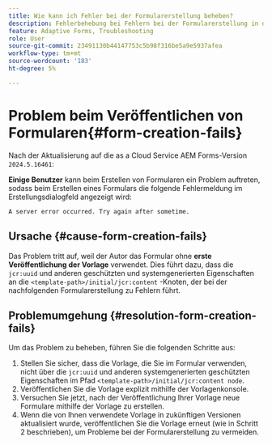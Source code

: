 ```yaml
---
title: Wie kann ich Fehler bei der Formularerstellung beheben?
description: Fehlerbehebung bei Fehlern bei der Formularerstellung in der as a Cloud Service AEM Forms-Umgebung.
feature: Adaptive Forms, Troubleshooting
role: User
source-git-commit: 23491130b44147753c5b98f316be5a9e5937afea
workflow-type: tm+mt
source-wordcount: '183'
ht-degree: 5%

---
```


# Problem beim Veröffentlichen von Formularen{#form-creation-fails}

Nach der Aktualisierung auf die as a Cloud Service AEM Forms-Version `2024.5.16461`:

**Einige Benutzer** kann beim Erstellen von Formularen ein Problem auftreten, sodass beim Erstellen eines Formulars die folgende Fehlermeldung im Erstellungsdialogfeld angezeigt wird:

`A server error occurred. Try again after sometime.`

## Ursache {#cause-form-creation-fails}

Das Problem tritt auf, weil der Autor das Formular ohne **erste Veröffentlichung der Vorlage** verwendet. Dies führt dazu, dass die `jcr:uuid` und anderen geschützten und systemgenerierten Eigenschaften an die `<template-path>/initial/jcr:content` -Knoten, der bei der nachfolgenden Formularerstellung zu Fehlern führt.

## Problemumgehung {#resolution-form-creation-fails}

Um das Problem zu beheben, führen Sie die folgenden Schritte aus:

1. Stellen Sie sicher, dass die Vorlage, die Sie im Formular verwenden, nicht über die `jcr:uuid` und anderen systemgenerierten geschützten Eigenschaften im Pfad `<template-path>/initial/jcr:content node`.
1. Veröffentlichen Sie die Vorlage explizit mithilfe der Vorlagenkonsole.
1. Versuchen Sie jetzt, nach der Veröffentlichung Ihrer Vorlage neue Formulare mithilfe der Vorlage zu erstellen.
1. Wenn die von Ihnen verwendete Vorlage in zukünftigen Versionen aktualisiert wurde, veröffentlichen Sie die Vorlage erneut (wie in Schritt 2 beschrieben), um Probleme bei der Formularerstellung zu vermeiden.


<!--

# Issue {#form-creation-fails}

After updating to AEM Forms as a Cloud Service version `2024.5.16461.20240524T172309Z`, When a user publishes a form using an unpublished template, it fails to create a form and shows an error:

`Property is protected: jcr:uuid = 09e0d6be-f619-4405-b021-27eb1c5326d3`

## Solution {#troubleshoot-form-creation-fails}

To resolve the issue, perform the following workaround steps:

1. Publish the template explicitly using the template console.
    
    >[!NOTE]
    > Prior to this step ensure that the (unpublished) template does not have `jcr:uuid` and other system generated properties under the initial content's `jcr:content node`. To sort out it, first, sanitize the template to publish it explicitly.

    >[!NOTE]
    > This action doesn't replicate the initial content node.
1. Now, when your template is published, try creating new forms using the template.
1. If the template is changed in the future, publish it again as mentioned in the step 1.

-->










